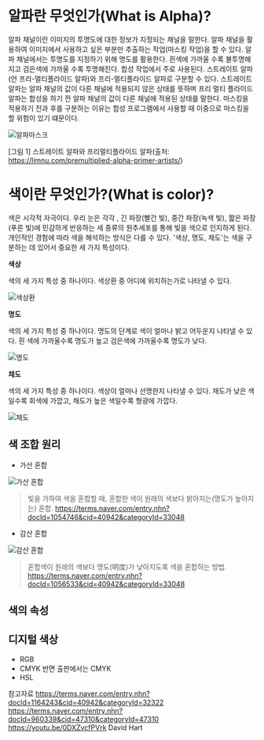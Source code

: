 # 알파란 무엇인가(What is Alpha)?


 알파 채널이란 이미지의 투명도에 대한 정보가 지정되는 채널을 말한다. 알파 채널을 활용하여 이미지에서 사용하고 싶은 부분만 추출하는 작업(마스킹 작업)을 할 수 있다. 알파 채널에서는 투명도를 지정하기 위해 명도를 활용한다. 흰색에 가까울 수록 불투명해지고 검은색에 가까울 수록 투명해진다. 합성 작업에서 주로 사용된다. 스트레이트 알파(언 프리-멀티플라이드 알파)와 프리-멀티플라이드 알파로 구분할 수 있다. 스트레이트 알파는 알파 채널의 값이 다른 채널에 적용되지 않은 상태를 뜻하며 프리 멀티 플라이드 알파는 합성을 하기 전 알파 채널의 값이 다른 채널에 적용된 상태를 말한다. 마스킹을 적용하기 전과 후를 구분하는 이유는 합성 프로그램에서 사용할 때 이중으로 마스킹을 할 위험이 있기 떄문이다. 
 
![알파마스크](https://user-images.githubusercontent.com/71231278/93719775-af80ca80-fbbf-11ea-9276-9bea84898b2a.png)

[그림 1] 스트레이트 알파와 프리멀티플라이드 알파(출처: https://limnu.com/premultiplied-alpha-primer-artists/)


# 색이란 무엇인가?(What is color)?

색은 시각적 자극이다. 우리 눈은 각각 , 긴 파장(빨간 빛), 중간 파장(녹색 빛), 짧은 파장(푸른 빛)에 민감하게 반응하는 세 종류의 원추세포를 통해 빛을 색으로 인지하게 된다. 개인적인 경험에 따라 색을 해석하는 방식은 다를 수 있다. '색상, 명도, 채도'는 색을 구분하는 데 있어서 중요한 세 가지 특성이다.     

**색상**

색의 세 가지 특성 중 하나이다. 색상환 중 어디에 위치하는가로 나타낼 수 있다. 

![색상환](https://user-images.githubusercontent.com/71231278/93719021-dc7eae80-fbba-11ea-9c36-eaaf99795c5a.png)

**명도**

색의 세 가지 특성 중 하나이다. 명도의 단계로 색이 얼마나 밝고 어두운지 나타낼 수 있다. 흰 색에 가까울수록 명도가 높고 검은색에 가까울수록 명도가 낮다. 

![명도](https://user-images.githubusercontent.com/71231278/93719228-0ab0be00-fbbc-11ea-9115-3cdc526e4c8e.jpg)

**채도** 

색의 세 가지 특성 중 하나이다. 색상이 얼마나 선명한지 나타낼 수 있다. 채도가 낮은 색일수록 회색에 가깝고, 채도가 높은 색일수록 형광에 가깝다.   

![채도](https://user-images.githubusercontent.com/71231278/93719274-5feccf80-fbbc-11ea-993a-5c8b053ce01f.png)


## 색 조합 원리 

* 가산 혼합

![가산 혼합](https://user-images.githubusercontent.com/71231278/93720064-a7c22580-fbc1-11ea-9362-719c4a4d9da7.png)

>빛을 가하여 색을 혼합할 때, 혼합한 색이 원래의 색보다 밝아지는(명도가 높아지는) 혼합.
https://terms.naver.com/entry.nhn?docId=1054746&cid=40942&categoryId=33048
* 감산 혼합


![감산 혼합](https://user-images.githubusercontent.com/71231278/93720062-a42e9e80-fbc1-11ea-877b-8ca2ad45bfb5.png)

>혼합색이 원래의 색보다 명도(明度)가 낮아지도록 색을 혼합하는 방법.
https://terms.naver.com/entry.nhn?docId=1056533&cid=40942&categoryId=33048

## 색의 속성

## 디지털 색상

* RGB 
* CMYK
반면 출판에서는 CMYK 
* HSL

참고자료
https://terms.naver.com/entry.nhn?docId=1164243&cid=40942&categoryId=32322
https://terms.naver.com/entry.nhn?docId=960339&cid=47310&categoryId=47310
https://youtu.be/0DXZvcfPVrk
David Hart

